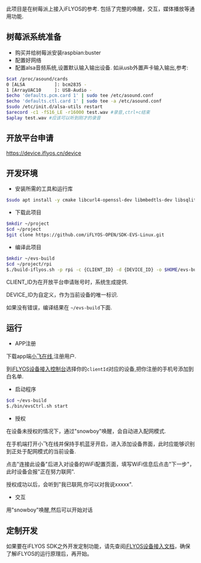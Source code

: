 此项目是在树莓派上接入iFLYOS的参考. 包括了完整的唤醒，交互，媒体播放等通用功能.

## 树莓派系统准备

* 购买并给树莓派安装raspbian:buster
* 配置好网络
* 配置alsa音频系统,设置默认输入输出设备. 如从usb外置声卡输入输出,参考:

```bash
$cat /proc/asound/cards
0 [ALSA           ]: bcm2835 -
1 [ArrayUAC10     ]: USB-Audio -
$echo 'defaults.pcm.card 1' | sudo tee /etc/asound.conf
$echo 'defaults.ctl.card 1' | sudo tee -a /etc/asound.conf
$sudo /etc/init.d/alsa-utils restart
$arecord -c1 -fS16_LE -r16000 test.wav #录音,ctrl+c结束
$aplay test.wav #应该可以听到刚才的录音
```
## 开放平台申请

https://device.iflyos.cn/device

## 开发环境

* 安装所需的工具和运行库

```bash
$sudo apt install -y cmake libcurl4-openssl-dev libmbedtls-dev libsqlite3-dev libasound2-dev libsox-dev libatlas-base-dev libavutil-dev libavformat-dev libavdevice-dev libsdl2-dev pulseaudio
```

* 下载此项目
```bash
$mkdir ~/project
$cd ~/project
$git clone https://github.com/iFLYOS-OPEN/SDK-EVS-Linux.git
```

* 编译此项目
```bash
$mkdir ~/evs-build
$cd ~/project/rpi
$./build-iflyos.sh -p rpi -c {CLIENT_ID} -d {DEVICE_ID} -o $HOME/evs-build 
```
CLIENT_ID为在开放平台申请账号时，系统生成提供.

DEVICE_ID为自定义，作为当前设备的唯一标识.

如果没有错误，编译结果在 `~/evs-build`下面.

## 运行

* APP注册

下载app端[小飞在线](https://cdn.iflyos.cn/docs/iflyhome.apk),注册用户.

到[iFLYOS设备接入控制台](https://device.iflyos.cn/products)选择你的`clientId`对应的设备,把你注册的手机号添加到白名单.

* 启动程序
```bash
$cd ~/evs-build
$./bin/evsCtrl.sh start
```

* 授权

在设备未授权的情况下，通过"snowboy"唤醒，会自动进入配网模式. 

在手机端打开小飞在线并保持手机蓝牙开启，进入添加设备界面，此时应能够识别到正处于配网模式的当前设备.

点击"连接此设备"后进入对设备的WiFi配置页面，填写WiFi信息后点击"下一步"，此时设备会报"正在努力联网".

授权成功以后，会听到"我已联网,你可以对我说xxxxx".

* 交互

用"snowboy"唤醒,然后可以开始对话

## 定制开发

如果要在iFLYOS SDK之外开发定制功能，请先查阅[iFLYOS设备接入文档](https://doc.iflyos.cn/device/)，确保了解iFLYOS的运行原理后，再开始。
